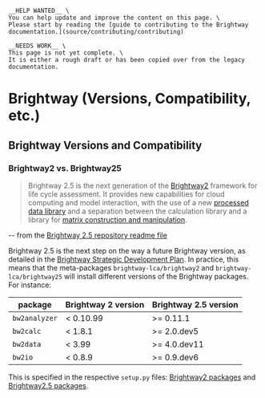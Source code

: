 ```{attention}
__HELP WANTED__ \
You can help update and improve the content on this page. \
Please start by reading the [guide to contributing to the Brightway documentation.](source/contributing/contributing)
```

```{warning}
__NEEDS WORK__ \
This page is not yet complete. \
It is either a rough draft or has been copied over from the legacy documentation.
```

# Brightway (Versions, Compatibility, etc.)

## Brightway Versions and Compatibility

### Brightway2 vs. Brightway25

> Brightway 2.5 is the next generation of the [Brightway2](https://brightway.dev/) framework for life cycle assessment. It provides new capabilities for cloud computing and model interaction, with the use of a new [processed data library](https://github.com/brightway-lca/bw_processing) and a separation between the calculation library and a library for [matrix construction and manipulation](https://github.com/brightway-lca/matrix_utils).

-- from the [Brightway 2.5 repository readme file](https://github.com/brightway-lca/brightway25)

Brightway 2.5 is the next step on the way a future Brightway version, as detailed in the [Brightway Strategic Development Plan](https://github.com/brightway-lca/enhancement-proposals/blob/main/Brightway%20strategic%20development%20plan.md). In practice, this means that the meta-packages `brightway-lca/brightway2` and `brightway-lca/brightway25` will install different versions of the Brightway packages. For instance:

| package | Brightway 2 version | Brightway 2.5 version |
| ------- | ------------------- | --------------------- |
| `bw2analyzer` | < 0.10.99 | >= 0.11.1 |
| `bw2calc` | < 1.8.1 | >= 2.0.dev5 |
| `bw2data` | < 3.99 | >= 4.0.dev11 |
| `bw2io` | < 0.8.9 | >= 0.9.dev6 |

This is specified in the respective `setup.py` files: [Brightway2 packages](https://github.com/brightway-lca/brightway25/blob/main/setup.py) and [Brightway2.5 packages](https://github.com/brightway-lca/brightway2/blob/master/setup.py).